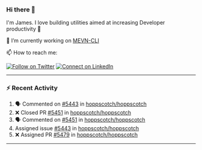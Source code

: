 ### Hi there 👋

I'm James. I love building utilities aimed at increasing Developer productivity :raised_hands: 

🔭 I’m currently working on [MEVN-CLI](https://github.com/madlabsinc/mevn-cli)

📫 How to reach me:

[![Follow on Twitter](https://img.shields.io/badge/--twitter?label=Twitter&logo=Twitter&style=social)](https://twitter.com/james_madhacks) [![Connect on LinkedIn](https://img.shields.io/badge/--linkedin?label=LinkedIn&logo=LinkedIn&style=social)](https://www.linkedin.com/in/jamesgeorge007)

---

### :zap: Recent Activity

<!--START_SECTION:activity-->
1. 🗣 Commented on [#5443](https://github.com/hoppscotch/hoppscotch/issues/5443#issuecomment-3401523153) in [hoppscotch/hoppscotch](https://github.com/hoppscotch/hoppscotch)
2. ❌ Closed PR [#5451](undefined) in [hoppscotch/hoppscotch](https://github.com/hoppscotch/hoppscotch)
3. 🗣 Commented on [#5451](https://github.com/hoppscotch/hoppscotch/pull/5451#issuecomment-3396859907) in [hoppscotch/hoppscotch](https://github.com/hoppscotch/hoppscotch)
4.  Assigned issue [#5443](https://github.com/hoppscotch/hoppscotch/issues/5443) in [hoppscotch/hoppscotch](https://github.com/hoppscotch/hoppscotch)
5. ❌ Assigned PR [#5479](undefined) in [hoppscotch/hoppscotch](https://github.com/hoppscotch/hoppscotch)
<!--END_SECTION:activity-->

---

<!--
**jamesgeorge007/jamesgeorge007** is a ✨ _special_ ✨ repository because its `README.md` (this file) appears on your GitHub profile.

Here are some ideas to get you started:

- 🌱 I’m currently learning ...
- 👯 I’m looking to collaborate on ...
- 🤔 I’m looking for help with ...
- 💬 Ask me about ...
- 😄 Pronouns: ...
- ⚡ Fun fact: ...
-->
